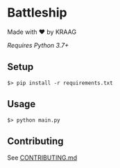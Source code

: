 # Battleship
Made with ❤️ by KRAAG

*Requires Python 3.7+*

## Setup
```
$> pip install -r requirements.txt
```

## Usage
```
$> python main.py
```


## Contributing
See [CONTRIBUTING.md](./CONTRIBUTING.md)